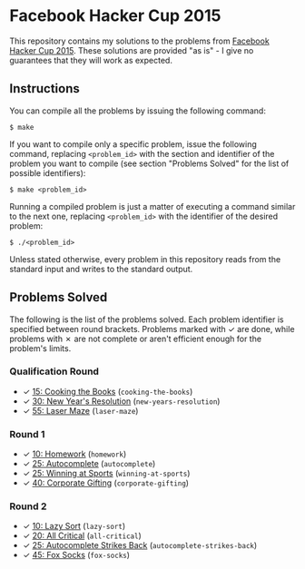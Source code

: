 # Facebook Hacker Cup 2015

This repository contains my solutions to the problems from [Facebook Hacker Cup 2015][1]. These solutions are provided "as is" - I give no guarantees that they will work as expected.

## Instructions

You can compile all the problems by issuing the following command:

    $ make

If you want to compile only a specific problem, issue the following command, replacing `<problem_id>` with the section and identifier of the problem you want to compile (see section "Problems Solved" for the list of possible identifiers):

    $ make <problem_id>

Running a compiled problem is just a matter of executing a command similar to the next one, replacing `<problem_id>` with the identifier of the desired problem:

    $ ./<problem_id>

Unless stated otherwise, every problem in this repository reads from the standard input and writes to the standard output.

## Problems Solved

The following is the list of the problems solved. Each problem identifier is specified between round brackets. Problems marked with ✓ are done, while problems with ✗ are not complete or aren't efficient enough for the problem's limits.

### Qualification Round

* ✓ [15: Cooking the Books][qual1] (`cooking-the-books`)
* ✓ [30: New Year's Resolution][qual2] (`new-years-resolution`)
* ✓ [55: Laser Maze][qual3] (`laser-maze`)

### Round 1

* ✓ [10: Homework][round11] (`homework`)
* ✓ [25: Autocomplete][round12] (`autocomplete`)
* ✓ [25: Winning at Sports][round13] (`winning-at-sports`)
* ✓ [40: Corporate Gifting][round14] (`corporate-gifting`)

### Round 2

* ✓ [10: Lazy Sort][round21] (`lazy-sort`)
* ✓ [20: All Critical][round22] (`all-critical`)
* ✓ [25: Autocomplete Strikes Back][round23] (`autocomplete-strikes-back`)
* ✓ [45: Fox Socks][round24] (`fox-socks`)

[1]: https://www.facebook.com/hackercup
[qual1]: https://www.facebook.com/hackercup/problems.php?pid=582062045257424&round=742632349177460
[qual2]: https://www.facebook.com/hackercup/problems.php?pid=1036037553088752&round=742632349177460
[qual3]: https://www.facebook.com/hackercup/problems.php?pid=1523599254559737&round=742632349177460
[round11]: https://www.facebook.com/hackercup/problems.php?pid=582396081891255&round=344496159068801
[round12]: https://www.facebook.com/hackercup/problems.php?pid=313229895540583&round=344496159068801
[round13]: https://www.facebook.com/hackercup/problems.php?pid=688426044611322&round=344496159068801
[round14]: https://www.facebook.com/hackercup/problems.php?pid=759650454070547&round=344496159068801
[round21]: https://www.facebook.com/hackercup/problem/193964420699886/
[round22]: https://www.facebook.com/hackercup/problem/1394490097513820/
[round23]: https://www.facebook.com/hackercup/problem/1525315704386390/
[round24]: https://www.facebook.com/hackercup/problem/1521672018093383/
